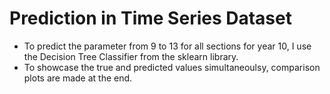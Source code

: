 # Prediction in Time Series Dataset

* To predict the parameter from 9 to 13 for all sections for year 10, I use the Decision Tree Classifier from the sklearn library.
* To showcase the true and predicted values simultaneoulsy, comparison plots are made at the end.
